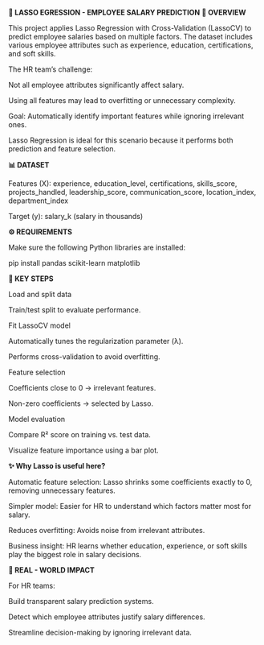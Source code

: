**📌 LASSO EGRESSION - EMPLOYEE SALARY PREDICTION**
**📖 OVERVIEW**

This project applies Lasso Regression with Cross-Validation (LassoCV) to predict employee salaries based on multiple factors. The dataset includes various employee attributes such as experience, education, certifications, and soft skills.

The HR team’s challenge:

Not all employee attributes significantly affect salary.

Using all features may lead to overfitting or unnecessary complexity.

Goal: Automatically identify important features while ignoring irrelevant ones.

Lasso Regression is ideal for this scenario because it performs both prediction and feature selection.




**📊 DATASET**

Features (X): experience, education_level, certifications, skills_score, projects_handled, leadership_score, communication_score, location_index, department_index

Target (y): salary_k (salary in thousands)





**⚙️ REQUIREMENTS**

Make sure the following Python libraries are installed:

pip install pandas scikit-learn matplotlib




**🚀 KEY STEPS**

Load and split data

Train/test split to evaluate performance.

Fit LassoCV model

Automatically tunes the regularization parameter (λ).

Performs cross-validation to avoid overfitting.

Feature selection

Coefficients close to 0 → irrelevant features.

Non-zero coefficients → selected by Lasso.

Model evaluation

Compare R² score on training vs. test data.

Visualize feature importance using a bar plot.




**✨ Why Lasso is useful here?**

Automatic feature selection: Lasso shrinks some coefficients exactly to 0, removing unnecessary features.

Simpler model: Easier for HR to understand which factors matter most for salary.

Reduces overfitting: Avoids noise from irrelevant attributes.

Business insight: HR learns whether education, experience, or soft skills play the biggest role in salary decisions.



**🏢 REAL - WORLD IMPACT**

For HR teams:

Build transparent salary prediction systems.

Detect which employee attributes justify salary differences.

Streamline decision-making by ignoring irrelevant data.
